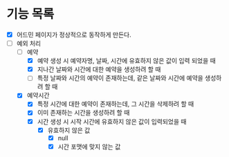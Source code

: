 # 기능 목록

- [x] 어드민 페이지가 정상적으로 동작하게 만든다. 
- [ ] 예외 처리
  - [ ] 예약
    - [x] 예약 생성 시 예약자명, 날짜, 시간에 유효하지 않은 값이 입력 되었을 때
    - [x] 지나간 날짜와 시간에 대한 예약을 생성하려 할 때
    - [ ] 특정 날짜와 시간의 예약이 존재하는데, 같은 날짜와 시간에 예약을 생성하려 할 때
  - [x] 예약시간
    - [x] 특정 시간에 대한 예약이 존재하는데, 그 시간을 삭제하려 할 때
    - [x] 이미 존재하는 시간을 생성하려 할 때
    - [x] 시간 생성 시 시작 시간에 유효하지 않은 값이 입력되었을 때
      - [x] 유효하지 않은 값 
        - [x] null
        - [x] 시간 포맷에 맞지 않는 값 
